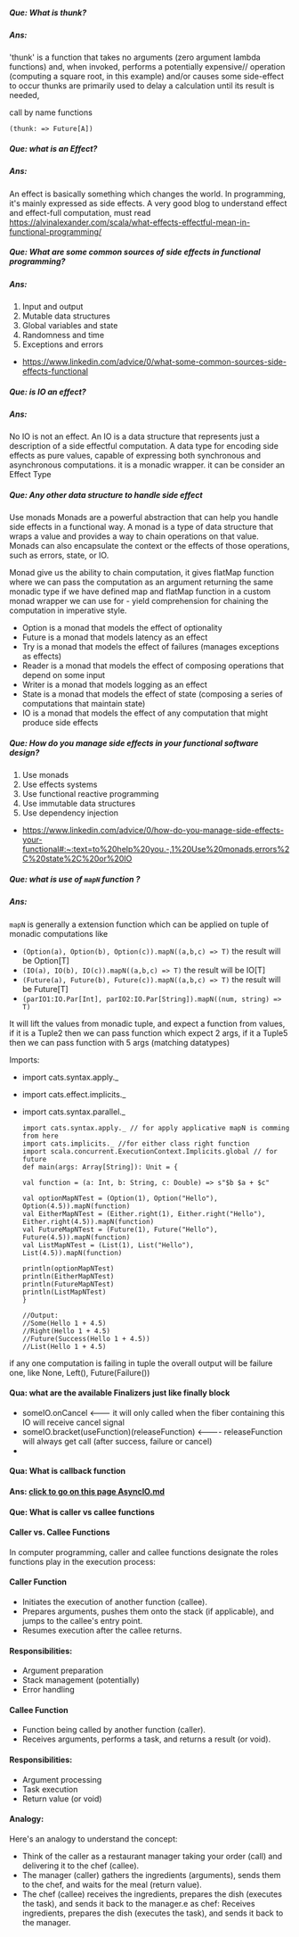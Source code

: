 ##### Que: What is thunk?

##### Ans:

'thunk' is a function that takes no arguments (zero argument lambda functions) and, when invoked, performs a potentially
expensive// operation (computing a square root, in this example) and/or causes some side-effect to occur
thunks are primarily used to delay a calculation until its result is needed,

call by name functions

`(thunk: => Future[A])`

##### Que: what is an Effect?

##### Ans:

An effect is basically something which changes the world. In programming, it's mainly expressed as side effects.
A very good blog to understand effect and effect-full computation, must read
https://alvinalexander.com/scala/what-effects-effectful-mean-in-functional-programming/

##### Que: What are some common sources of side effects in functional programming?

##### Ans:

1. Input and output
2. Mutable data structures
3. Global variables and state
4. Randomness and time
5. Exceptions and errors

* https://www.linkedin.com/advice/0/what-some-common-sources-side-effects-functional

##### Que: is IO an effect?

##### Ans:

No IO is not an effect. An IO is a data structure that represents just a description of a side effectful computation. A
data type for encoding side effects as pure values, capable of expressing both synchronous and asynchronous
computations.
it is a monadic wrapper. it can be consider an Effect Type

##### Que: Any other data structure to handle side effect

Use monads
Monads are a powerful abstraction that can help you handle side effects in a functional way. A monad is a type of data
structure that wraps a value and provides a way to chain operations on that value. Monads can also encapsulate the
context or the effects of those operations, such as errors, state, or IO.

Monad give us the ability to chain computation, it gives flatMap function where we can pass the computation as an
argument returning the same monadic type
if we have defined map and flatMap function in a custom monad wrapper we can use for - yield comprehension for chaining
the computation in imperative style.

* Option is a monad that models the effect of optionality
* Future is a monad that models latency as an effect
* Try is a monad that models the effect of failures (manages exceptions as effects)
* Reader is a monad that models the effect of composing operations that depend on some input
* Writer is a monad that models logging as an effect
* State is a monad that models the effect of state (composing a series of computations that maintain state)
* IO is a monad that models the effect of any computation that might produce side effects

##### Que: How do you manage side effects in your functional software design?

1. Use monads
2. Use effects systems
3. Use functional reactive programming
4. Use immutable data structures
5. Use dependency injection

* https://www.linkedin.com/advice/0/how-do-you-manage-side-effects-your-functional#:~:text=to%20help%20you.-,1%20Use%20monads,errors%2C%20state%2C%20or%20IO

##### Que: what is use of `mapN` function ?

##### Ans:

`mapN` is generally a extension function which can be applied on tuple of monadic computations like

* `(Option(a), Option(b), Option(c)).mapN((a,b,c) => T)` the result will be Option[T]
* `(IO(a), IO(b), IO(c)).mapN((a,b,c) => T)` the result will be IO[T]
* `(Future(a), Future(b), Future(c)).mapN((a,b,c) => T)` the result will be Future[T]
* `(parIO1:IO.Par[Int], parIO2:IO.Par[String]).mapN((num, string) => T)`

It will lift the values from monadic tuple, and expect a function from values, if it is a Tuple2 then we can pass
function which expect 2 args,
if it a Tuple5 then we can pass function with 5 args (matching datatypes)

Imports:

* import cats.syntax.apply._
* import cats.effect.implicits._
* import cats.syntax.parallel._

  ```
  import cats.syntax.apply._ // for apply applicative mapN is comming from here
  import cats.implicits._ //for either class right function
  import scala.concurrent.ExecutionContext.Implicits.global // for future
  def main(args: Array[String]): Unit = {

  val function = (a: Int, b: String, c: Double) => s"$b $a + $c"
  
  val optionMapNTest = (Option(1), Option("Hello"), Option(4.5)).mapN(function)
  val EitherMapNTest = (Either.right(1), Either.right("Hello"), Either.right(4.5)).mapN(function)
  val FutureMapNTest = (Future(1), Future("Hello"), Future(4.5)).mapN(function)
  val ListMapNTest = (List(1), List("Hello"), List(4.5)).mapN(function)
  
  println(optionMapNTest)
  println(EitherMapNTest)
  println(FutureMapNTest)
  println(ListMapNTest)
  }
  
  //Output: 
  //Some(Hello 1 + 4.5)
  //Right(Hello 1 + 4.5)
  //Future(Success(Hello 1 + 4.5))
  //List(Hello 1 + 4.5)
  ```

if any one computation is failing in tuple the overall output will be failure one, like None, Left(), Future(Failure())

#### Qua: what are the available Finalizers just like finally block

* someIO.onCancel <--- it will only called when the fiber containing this IO will receive cancel signal
* someIO.bracket(useFunction)(releaseFunction) <---- releaseFunction will always get call (after success, failure or
  cancel)
*

#### Qua: What is callback function

#### Ans: [click to go on this page AsyncIO.md](AsyncIO.md)

#### Que: What is caller vs callee functions

#### Caller vs. Callee Functions

In computer programming, caller and callee functions designate the roles functions play in the execution process:

#### Caller Function

* Initiates the execution of another function (callee).
* Prepares arguments, pushes them onto the stack (if applicable), and jumps to the callee's entry point.
* Resumes execution after the callee returns.

#### Responsibilities:

* Argument preparation
* Stack management (potentially)
* Error handling

#### Callee Function

* Function being called by another function (caller).
* Receives arguments, performs a task, and returns a result (or void).

#### Responsibilities:

* Argument processing
* Task execution
* Return value (or void)

#### Analogy:

Here's an analogy to understand the concept:

* Think of the caller as a restaurant manager taking your order (call) and delivering it to the chef (callee).
* The manager (caller) gathers the ingredients (arguments), sends them to the chef, and waits for the meal (return
  value).
* The chef (callee) receives the ingredients, prepares the dish (executes the task), and sends it back to the manager.e
  as chef: Receives ingredients, prepares the dish (executes the task), and sends it back to the manager.